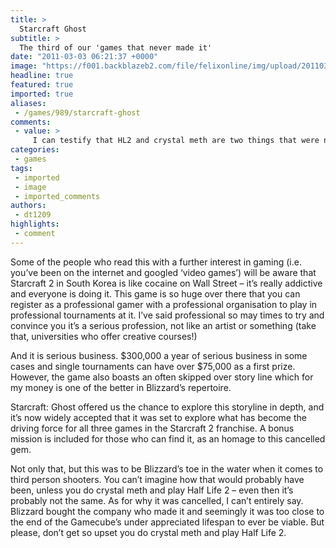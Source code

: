 ```yaml
---
title: >
  Starcraft Ghost
subtitle: >
  The third of our 'games that never made it'
date: "2011-03-03 06:21:37 +0000"
image: "https://f001.backblazeb2.com/file/felixonline/img/upload/201103030620-ks607-starcraf.jpg"
headline: true
featured: true
imported: true
aliases:
 - /games/989/starcraft-ghost
comments:
 - value: >
     I can testify that HL2 and crystal meth are two things that were never intended to go together.
categories:
 - games
tags:
 - imported
 - image
 - imported_comments
authors:
 - dt1209
highlights:
 - comment
---
```


Some of the people who read this with a further interest in gaming (i.e. you’ve been on the internet and googled ‘video games’) will be aware that Starcraft 2 in South Korea is like cocaine on Wall Street – it’s really addictive and everyone is doing it. This game is so huge over there that you can register as a professional gamer with a professional organisation to play in professional tournaments at it. I’ve said professional so may times to try and convince you it’s a serious profession, not like an artist or something (take that, universities who offer creative courses!)

And it is serious business. $300,000 a year of serious business in some cases and single tournaments can have over $75,000 as a first prize. However, the game also boasts an often skipped over story line which for my money is one of the better in Blizzard’s repertoire.

Starcraft: Ghost offered us the chance to explore this storyline in depth, and it’s now widely accepted that it was set to explore what has become the driving force for all three games in the Starcraft 2 franchise. A bonus mission is included for those who can find it, as an homage to this cancelled gem.

Not only that, but this was to be Blizzard’s toe in the water when it comes to third person shooters. You can’t imagine how that would probably have been, unless you do crystal meth and play Half Life 2 – even then it’s probably not the same. As for why it was cancelled, I can’t entirely say. Blizzard bought the company who made it and seemingly it was too close to the end of the Gamecube’s under appreciated lifespan to ever be viable. But please, don’t get so upset you do crystal meth and play Half Life 2.
